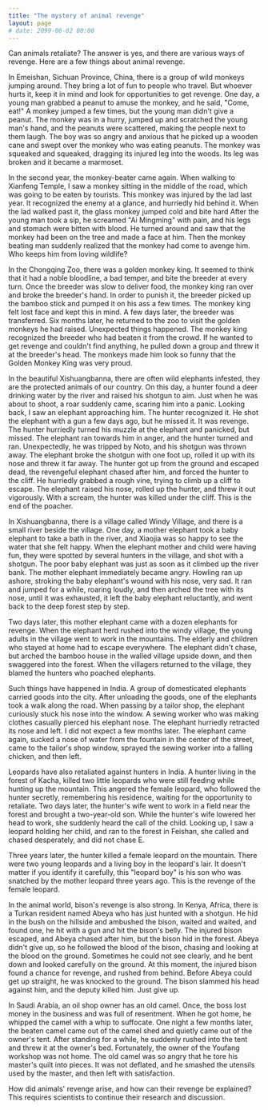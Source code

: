 ```yaml
---
title: "The mystery of animal revenge"
layout: page
# date: 2099-06-02 00:00
---
```


Can animals retaliate? The answer is yes, and there are various ways of revenge. Here are a few things about animal revenge.

In Emeishan, Sichuan Province, China, there is a group of wild monkeys jumping around. They bring a lot of fun to people who travel. But whoever hurts it, keep it in mind and look for opportunities to get revenge. One day, a young man grabbed a peanut to amuse the monkey, and he said, "Come, eat!" A monkey jumped a few times, but the young man didn't give a peanut. The monkey was in a hurry, jumped up and scratched the young man's hand, and the peanuts were scattered, making the people next to them laugh. The boy was so angry and anxious that he picked up a wooden cane and swept over the monkey who was eating peanuts. The monkey was squeaked and squeaked, dragging its injured leg into the woods. Its leg was broken and it became a marmoset.

In the second year, the monkey-beater came again. When walking to Xianfeng Temple, I saw a monkey sitting in the middle of the road, which was going to be eaten by tourists. This monkey was injured by the lad last year. It recognized the enemy at a glance, and hurriedly hid behind it. When the lad walked past it, the glass monkey jumped cold and bite hard After the young man took a sip, he screamed "Ai Mingming" with pain, and his legs and stomach were bitten with blood. He turned around and saw that the monkey had been on the tree and made a face at him. Then the monkey beating man suddenly realized that the monkey had come to avenge him. Who keeps him from loving wildlife?

In the Chongqing Zoo, there was a golden monkey king. It seemed to think that it had a noble bloodline, a bad temper, and bite the breeder at every turn. Once the breeder was slow to deliver food, the monkey king ran over and broke the breeder's hand. In order to punish it, the breeder picked up the bamboo stick and pumped it on his ass a few times. The monkey king felt lost face and kept this in mind. A few days later, the breeder was transferred. Six months later, he returned to the zoo to visit the golden monkeys he had raised. Unexpected things happened. The monkey king recognized the breeder who had beaten it from the crowd. If he wanted to get revenge and couldn't find anything, he pulled down a group and threw it at the breeder's head. The monkeys made him look so funny that the Golden Monkey King was very proud.

In the beautiful Xishuangbanna, there are often wild elephants infested, they are the protected animals of our country. On this day, a hunter found a deer drinking water by the river and raised his shotgun to aim. Just when he was about to shoot, a roar suddenly came, scaring him into a panic. Looking back, I saw an elephant approaching him. The hunter recognized it. He shot the elephant with a gun a few days ago, but he missed it. It was revenge. The hunter hurriedly turned his muzzle at the elephant and panicked, but missed. The elephant ran towards him in anger, and the hunter turned and ran. Unexpectedly, he was tripped by Noto, and his shotgun was thrown away. The elephant broke the shotgun with one foot up, rolled it up with its nose and threw it far away. The hunter got up from the ground and escaped dead, the revengeful elephant chased after him, and forced the hunter to the cliff. He hurriedly grabbed a rough vine, trying to climb up a cliff to escape. The elephant raised his nose, rolled up the hunter, and threw it out vigorously. With a scream, the hunter was killed under the cliff. This is the end of the poacher.

In Xishuangbanna, there is a village called Windy Village, and there is a small river beside the village. One day, a mother elephant took a baby elephant to take a bath in the river, and Xiaojia was so happy to see the water that she felt happy. When the elephant mother and child were having fun, they were spotted by several hunters in the village, and shot with a shotgun. The poor baby elephant was just as soon as it climbed up the river bank. The mother elephant immediately became angry.
Howling ran up ashore, stroking the baby elephant's wound with his nose, very sad. It ran and jumped for a while, roaring loudly, and then arched the tree with its nose, until it was exhausted, it left the baby elephant reluctantly, and went back to the deep forest step by step.

Two days later, this mother elephant came with a dozen elephants for revenge. When the elephant herd rushed into the windy village, the young adults in the village went to work in the mountains. The elderly and children who stayed at home had to escape everywhere. The elephant didn't chase, but arched the bamboo house in the walled village upside down, and then swaggered into the forest. When the villagers returned to the village, they blamed the hunters who poached elephants.

Such things have happened in India. A group of domesticated elephants carried goods into the city. After unloading the goods, one of the elephants took a walk along the road. When passing by a tailor shop, the elephant curiously stuck his nose into the window. A sewing worker who was making clothes casually pierced his elephant nose. The elephant hurriedly retracted its nose and left. I did not expect a few months later. The elephant came again, sucked a nose of water from the fountain in the center of the street, came to the tailor's shop window, sprayed the sewing worker into a falling chicken, and then left.

Leopards have also retaliated against hunters in India. A hunter living in the forest of Kacha, killed two little leopards who were still feeding while hunting up the mountain. This angered the female leopard, who followed the hunter secretly, remembering his residence, waiting for the opportunity to retaliate. Two days later, the hunter's wife went to work in a field near the forest and brought a two-year-old son. While the hunter's wife lowered her head to work, she suddenly heard the call of the child. Looking up, I saw a leopard holding her child, and ran to the forest in Feishan, she called and chased desperately, and did not chase E.

Three years later, the hunter killed a female leopard on the mountain. There were two young leopards and a living boy in the leopard's lair. It doesn't matter if you identify it carefully, this "leopard boy" is his son who was snatched by the mother leopard three years ago. This is the revenge of the female leopard.

In the animal world, bison's revenge is also strong. In Kenya, Africa, there is a Turkan resident named Abeya who has just hunted with a shotgun. He hid in the bush on the hillside and ambushed the bison, waited and waited, and found one, he hit with a gun and hit the bison's belly. The injured bison escaped, and Abeya chased after him, but the bison hid in the forest. Abeya didn't give up, so he followed the blood of the bison, chasing and looking at the blood on the ground. Sometimes he could not see clearly, and he bent down and looked carefully on the ground. At this moment, the injured bison found a chance for revenge, and rushed from behind. Before Abeya could get up straight, he was knocked to the ground. The bison slammed his head against him, and the deputy killed him. Just give up.

In Saudi Arabia, an oil shop owner has an old camel. Once, the boss lost money in the business and was full of resentment. When he got home, he whipped the camel with a whip to suffocate. One night a few months later, the beaten camel came out of the camel shed and quietly came out of the owner's tent. After standing for a while, he suddenly rushed into the tent and threw it at the owner's bed. Fortunately, the owner of the Youfang workshop was not home. The old camel was so angry that he tore his master's quilt into pieces. It was not deflated, and he smashed the utensils used by the master, and then left with satisfaction.

How did animals' revenge arise, and how can their revenge be explained? This requires scientists to continue their research and discussion.
